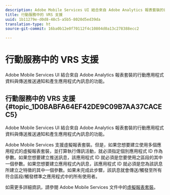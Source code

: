 ```yaml
---
description: Adobe Mobile Services UI 結合來自 Adobe Analytics 報表套裝的行動應用程式資料與傳送推送通知和產生應用程式內訊息的功能。
title: 行動服務中的 VRS 支援
uuid: 1b11279e-d0d8-48c5-a5b5-8020d5ed39da
translation-type: ht
source-git-commit: 16ba0b12e0f70112f4c10804d0a13c278388ecc2

---
```



# 行動服務中的 VRS 支援

Adobe Mobile Services UI 結合來自 Adobe Analytics 報表套裝的行動應用程式資料與傳送推送通知和產生應用程式內訊息的功能。

## 行動服務中的 VRS 支援 {#topic_1D0BABFA64EF42DE9C09B7AA37CACEC5}

Adobe Mobile Services UI 結合來自 Adobe Analytics 報表套裝的行動應用程式資料與傳送推送通知和產生應用程式內訊息的功能。

Adobe Mobile Services 支援虛擬報表套裝。但是，如果您想要建立使用多個應用程式的虛擬報表套裝，並打算執行傳訊活動，就必須指定個別應用程式 ID 作為參數。如果您想要建立推送訊息，該應用程式 ID 就必須是您要使用之區段的其中一個參數。如果您想要建立應用程式內訊息，該應用程式 ID 就必須是您為該訊息所建立之特徵的其中一個參數。如果未完成此步驟，該訊息就會傳送/觸發至所有符合區段/觸發標準之應用程式中的所有使用者。

如需更多詳細資訊，請參閱 Adobe Mobile Services 文件中的[虛擬報表套裝](https://marketing.adobe.com/resources/help/zh_TW/mobile/c_mob_vrs.html)。
